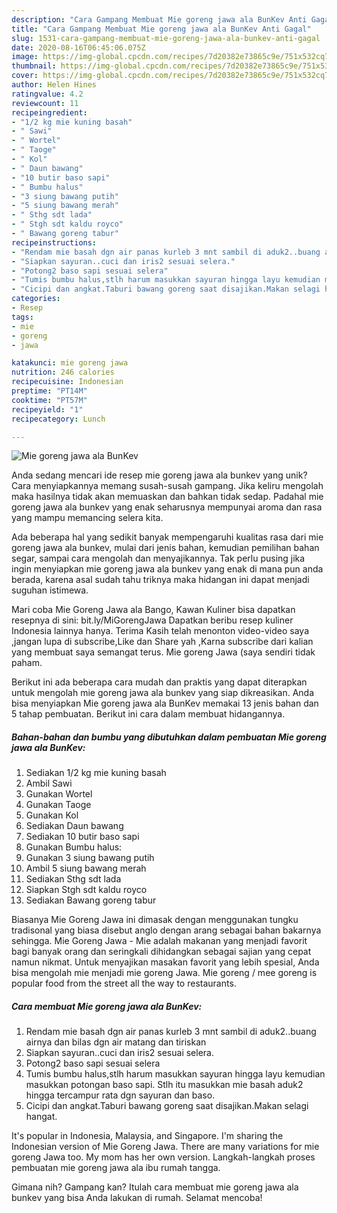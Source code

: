 ```yaml
---
description: "Cara Gampang Membuat Mie goreng jawa ala BunKev Anti Gagal"
title: "Cara Gampang Membuat Mie goreng jawa ala BunKev Anti Gagal"
slug: 1531-cara-gampang-membuat-mie-goreng-jawa-ala-bunkev-anti-gagal
date: 2020-08-16T06:45:06.075Z
image: https://img-global.cpcdn.com/recipes/7d20382e73865c9e/751x532cq70/mie-goreng-jawa-ala-bunkev-foto-resep-utama.jpg
thumbnail: https://img-global.cpcdn.com/recipes/7d20382e73865c9e/751x532cq70/mie-goreng-jawa-ala-bunkev-foto-resep-utama.jpg
cover: https://img-global.cpcdn.com/recipes/7d20382e73865c9e/751x532cq70/mie-goreng-jawa-ala-bunkev-foto-resep-utama.jpg
author: Helen Hines
ratingvalue: 4.2
reviewcount: 11
recipeingredient:
- "1/2 kg mie kuning basah"
- " Sawi"
- " Wortel"
- " Taoge"
- " Kol"
- " Daun bawang"
- "10 butir baso sapi"
- " Bumbu halus"
- "3 siung bawang putih"
- "5 siung bawang merah"
- " Sthg sdt lada"
- " Stgh sdt kaldu royco"
- " Bawang goreng tabur"
recipeinstructions:
- "Rendam mie basah dgn air panas kurleb 3 mnt sambil di aduk2..buang airnya dan bilas dgn air matang dan tiriskan"
- "Siapkan sayuran..cuci dan iris2 sesuai selera."
- "Potong2 baso sapi sesuai selera"
- "Tumis bumbu halus,stlh harum masukkan sayuran hingga layu kemudian masukkan potongan baso sapi. Stlh itu masukkan mie basah aduk2 hingga tercampur rata dgn sayuran dan baso."
- "Cicipi dan angkat.Taburi bawang goreng saat disajikan.Makan selagi hangat."
categories:
- Resep
tags:
- mie
- goreng
- jawa

katakunci: mie goreng jawa 
nutrition: 246 calories
recipecuisine: Indonesian
preptime: "PT14M"
cooktime: "PT57M"
recipeyield: "1"
recipecategory: Lunch

---
```



![Mie goreng jawa ala BunKev](https://img-global.cpcdn.com/recipes/7d20382e73865c9e/751x532cq70/mie-goreng-jawa-ala-bunkev-foto-resep-utama.jpg)

Anda sedang mencari ide resep mie goreng jawa ala bunkev yang unik? Cara menyiapkannya memang susah-susah gampang. Jika keliru mengolah maka hasilnya tidak akan memuaskan dan bahkan tidak sedap. Padahal mie goreng jawa ala bunkev yang enak seharusnya mempunyai aroma dan rasa yang mampu memancing selera kita.

Ada beberapa hal yang sedikit banyak mempengaruhi kualitas rasa dari mie goreng jawa ala bunkev, mulai dari jenis bahan, kemudian pemilihan bahan segar, sampai cara mengolah dan menyajikannya. Tak perlu pusing jika ingin menyiapkan mie goreng jawa ala bunkev yang enak di mana pun anda berada, karena asal sudah tahu triknya maka hidangan ini dapat menjadi suguhan istimewa.

Mari coba Mie Goreng Jawa ala Bango, Kawan Kuliner bisa dapatkan resepnya di sini: bit.ly/MiGorengJawa Dapatkan beribu resep kuliner Indonesia lainnya hanya. Terima Kasih telah menonton video-video saya ,jangan lupa di subscribe,Like dan Share yah ,Karna subscribe dari kalian yang membuat saya semangat terus. Mie goreng Jawa (saya sendiri tidak paham.


Berikut ini ada beberapa cara mudah dan praktis yang dapat diterapkan untuk mengolah mie goreng jawa ala bunkev yang siap dikreasikan. Anda bisa menyiapkan Mie goreng jawa ala BunKev memakai 13 jenis bahan dan 5 tahap pembuatan. Berikut ini cara dalam membuat hidangannya.

<!--inarticleads1-->

##### Bahan-bahan dan bumbu yang dibutuhkan dalam pembuatan Mie goreng jawa ala BunKev:

1. Sediakan 1/2 kg mie kuning basah
1. Ambil  Sawi
1. Gunakan  Wortel
1. Gunakan  Taoge
1. Gunakan  Kol
1. Sediakan  Daun bawang
1. Sediakan 10 butir baso sapi
1. Gunakan  Bumbu halus:
1. Gunakan 3 siung bawang putih
1. Ambil 5 siung bawang merah
1. Sediakan  Sthg sdt lada
1. Siapkan  Stgh sdt kaldu royco
1. Sediakan  Bawang goreng tabur


Biasanya Mie Goreng Jawa ini dimasak dengan menggunakan tungku tradisonal yang biasa disebut anglo dengan arang sebagai bahan bakarnya sehingga. Mie Goreng Jawa - Mie adalah makanan yang menjadi favorit bagi banyak orang dan seringkali dihidangkan sebagai sajian yang cepat namun nikmat. Untuk menyajikan masakan favorit yang lebih spesial, Anda bisa mengolah mie menjadi mie goreng Jawa. Mie goreng / mee goreng is popular food from the street all the way to restaurants. 

<!--inarticleads2-->

##### Cara membuat Mie goreng jawa ala BunKev:

1. Rendam mie basah dgn air panas kurleb 3 mnt sambil di aduk2..buang airnya dan bilas dgn air matang dan tiriskan
1. Siapkan sayuran..cuci dan iris2 sesuai selera.
1. Potong2 baso sapi sesuai selera
1. Tumis bumbu halus,stlh harum masukkan sayuran hingga layu kemudian masukkan potongan baso sapi. Stlh itu masukkan mie basah aduk2 hingga tercampur rata dgn sayuran dan baso.
1. Cicipi dan angkat.Taburi bawang goreng saat disajikan.Makan selagi hangat.


It&#39;s popular in Indonesia, Malaysia, and Singapore. I&#39;m sharing the Indonesian version of Mie Goreng Jawa. There are many variations for mie goreng Jawa too. My mom has her own version. Langkah-langkah proses pembuatan mie goreng jawa ala ibu rumah tangga. 

Gimana nih? Gampang kan? Itulah cara membuat mie goreng jawa ala bunkev yang bisa Anda lakukan di rumah. Selamat mencoba!
